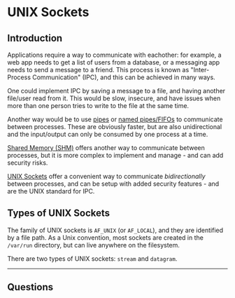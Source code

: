 # UNIX Sockets

## Introduction
Applications require a way to communicate with eachother: for example, a web app needs to get a list of users from a database, or a messaging app needs to send a message to a friend. This process is known as "Inter-Process Communication" (IPC), and this can be achieved in many ways.

One could implement IPC by saving a message to a file, and having another file/user read from it. This would be slow, insecure, and have issues when more than one person tries to write to the file at the same time.

Another way would be to use [pipes](https://man7.org/linux/man-pages/man2/pipe.2.html) or [named pipes/FIFOs](https://man7.org/linux/man-pages/man7/fifo.7.html) to communicate between processes. These are obviously faster, but are also unidirectional and the input/output can only be consumed by one process at a time.

[Shared Memory (SHM)](https://man7.org/linux/man-pages/man7/shm_overview.7.html) offers another way to communicate between processes, but it is more complex to implement and manage - and can add security risks.

[UNIX Sockets](https://man7.org/linux/man-pages/man7/unix.7.html) offer a convenient way to communicate _bidirectionally_ between processes, and can be setup with added security features - and are the UNIX standard for IPC.


## Types of UNIX Sockets

The family of UNIX sockets is `AF_UNIX` (or `AF_LOCAL`), and they are identified by a file path. As a Unix convention, most sockets are created in the `/var/run` directory, but can live anywhere on the filesystem.

There are two types of UNIX sockets: `stream` and `datagram`.

----
## Questions